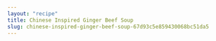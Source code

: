 ```yaml
---
layout: "recipe"
title: Chinese Inspired Ginger Beef Soup
slug: chinese-inspired-ginger-beef-soup-67d93c5e859430068bc51da5
---
```

